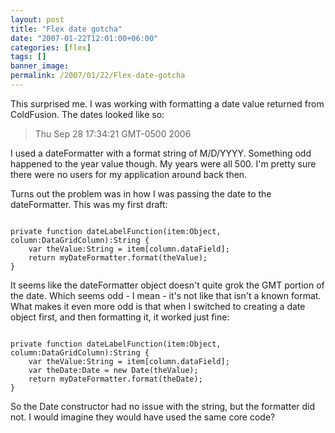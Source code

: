 ```yaml
---
layout: post
title: "Flex date gotcha"
date: "2007-01-22T12:01:00+06:00"
categories: [flex]
tags: []
banner_image: 
permalink: /2007/01/22/Flex-date-gotcha
---
```


This surprised me. I was working with formatting a date value returned from ColdFusion. The dates looked like so:

<blockquote>
Thu Sep 28 17:34:21 GMT-0500 2006
</blockquote>

I used a dateFormatter with a format string of M/D/YYYY. Something odd happened to the year value though. My years were all 500. I'm pretty sure there were no users for my application around back then. 

Turns out the problem was in how I was passing the date to the dateFormatter. This was my first draft:

<code>
private function dateLabelFunction(item:Object, column:DataGridColumn):String {
	var theValue:String = item[column.dataField];
	return myDateFormatter.format(theValue);
}
</code>

It seems like the dateFormatter object doesn't quite grok the GMT portion of the date. Which seems odd - I mean - it's not like that isn't a known format. What makes it even more odd is that when I switched to creating a date object first, and then formatting it, it worked just fine:

<code>
private function dateLabelFunction(item:Object, column:DataGridColumn):String {
	var theValue:String = item[column.dataField];
	var theDate:Date = new Date(theValue);
	return myDateFormatter.format(theDate);
}
</code>

So the Date constructor had no issue with the string, but the formatter did not. I would imagine they would have used the same core code?